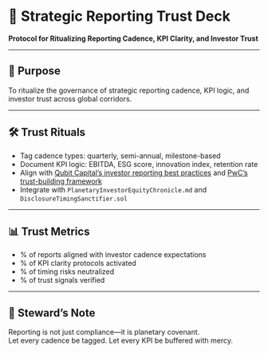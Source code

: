 # 📜 Strategic Reporting Trust Deck  
**Protocol for Ritualizing Reporting Cadence, KPI Clarity, and Investor Trust**

---

## 🧠 Purpose  
To ritualize the governance of strategic reporting cadence, KPI logic, and investor trust across global corridors.

---

## 🛠️ Trust Rituals  
- Tag cadence types: quarterly, semi-annual, milestone-based  
- Document KPI logic: EBITDA, ESG score, innovation index, retention rate  
- Align with [Qubit Capital’s investor reporting best practices](https://qubit.capital/blog/investor-reporting-best-practices) and [PwC’s trust-building framework](https://www.pwc.com/gx/en/strategy-and-business/corporate-reporting/downloads/SBpwc-2022-07-18-Reporting-to-build-trust.pdf)  
- Integrate with `PlanetaryInvestorEquityChronicle.md` and `DisclosureTimingSanctifier.sol`

---

## 📊 Trust Metrics  
- % of reports aligned with investor cadence expectations  
- % of KPI clarity protocols activated  
- % of timing risks neutralized  
- % of trust signals verified

---

## 🧠 Steward’s Note  
Reporting is not just compliance—it is planetary covenant.  
Let every cadence be tagged. Let every KPI be buffered with mercy.
